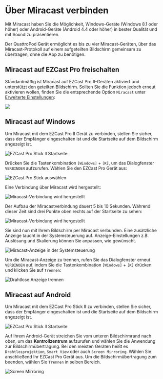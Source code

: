 # Über Miracast verbinden

Mit Miracast haben Sie die Möglichkeit, Windows-Geräte (Windows 8.1 oder höher) oder Android-Geräte (Android 4.4 oder höher) in bester Qualität und mit Sound zu präsentieren. 

Der QuattroPod Gerät ermöglicht es bis zu vier Miracast-Geräten, über das Miracast-Protokoll auf einem aufgeteilten Bildschirm gemeinsam zu übertragen, ohne die App zu benötigen.
 
## Miracast auf EZCast Pro freischalten

Standardmäßig ist Miracast auf EZCast Pro II-Geräten aktiviert und unterstützt den geteilten Bildschirm. Sollten Sie die Funktion jedoch erneut aktivieren wollen, finden Sie die entsprechende Option `Miracast` unter [Erweiterte Einstellungen](adv.settings.md#Miracast):

![](/assets/img/Miracast.png)

## Miracast auf Windows

Um Miracast mit dem EZCast Pro II Gerät zu verbinden, stellen Sie sicher, dass der Empfänger eingeschalten ist und die Startseite auf dem Bildschirm angezeigt ist.

![EZCast Pro Stick II Startseite](/assets/img/ProIIDongle_landingpage.png)

Drücken Sie die Tastenkombination `[Windows]` + `[K]`, um das Dialogfenster `VERBINDEN` aufzurufen. Wählen Sie den EZCast Pro Gerät aus:

![EZCast Pro Stick auswählen](/assets/img/ProIIStick-Windows_Miracast_Select_Device.jpg)

Eine Verbindung über Miracast wird hergestellt:

![Miracast-Verbindung wird hergestellt](/assets/img/ProIIStick-Windows_Miracast_Connecting.jpg)

Der Aufbau der Miracastverbindung dauert 5 bis 10 Sekunden. Während dieser Zeit sind drei Punkte oben rechts auf der Startseite zu sehen:

![Miracast-Verbindung wird hergestellt](/assets/img/miracast_connecting.png)

Sie sind nun mit Ihrem Bildschirm per Miracast verbunden. Eine zusätzliche Anzeige taucht in der Systemsteuerung auf. Anzeige-Einstellungen z.B. Auslösung und Skalierung können Sie anpassen, wie gewünscht.

![Miracast-Anzeige in der Systemsteuerung](/assets/img/Miracast_Display.jpg)

Um die Miracast-Anzeige zu trennen, rufen Sie das Dialogfenster erneut `VERBINDEN` auf, indem Sie die Tastenkombination `[Windows]` + `[K]` drücken und klicken Sie auf `Trennen`:

![Drahtlose Anzeige trennen](/assets/img/ProIIStick-Windows_Miracast_Disconnect.jpg)

## Miracast auf Android

Um Miracast mit dem EZCast Pro Stick II zu verbinden, stellen Sie sicher, dass der Empfänger eingeschalten ist und die Startseite auf dem Bildschirm angezeigt ist.

![EZCast Pro Stick II Startseite](/assets/img/ProIIDongle_landingpage.png)

Auf Ihrem Android-Gerät streichen Sie vom unteren Bildschirmrand nach oben, um das **Kontrollzentrum** aufzurufen und wählen Sie die Anwendung zur Bildschirmübertragung. Bei den meisten Geräten heißt es `Drahtlosprojektion`, `Smart View` oder auch `Screen Mirroring`. Wählen Sie anschließend Ihr EZCast Pro Gerät aus. Um die Bildschirmübertragung zum beenden, wählen Sie `Trennen` in selben Bereich.

![Screen Mirroring](/assets/img/miracast.android.png)


